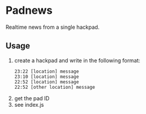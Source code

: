 Padnews
=======

Realtime news from a single hackpad.

Usage
-----

1.  create a hackpad and write in the following format:
    ```
    23:22 [location] message
    23:10 [location] message
    22:52 [location] message
    22:52 [other location] message
    ```
2.  get the pad ID
3.  see index.js
